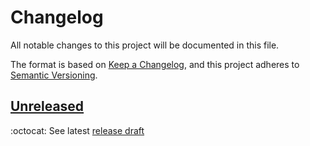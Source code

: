 # Changelog

All notable changes to this project will be documented in this file.

The format is based on [Keep a Changelog](https://keepachangelog.com/en/1.1.0/),
and this project adheres to [Semantic Versioning](https://semver.org/spec/v2.0.0.html).

## [Unreleased](https://github.com/simschla/internetbox-reboot-bot/compare/v0.0.0...HEAD)

:octocat: See latest [release draft](https://github.com/simschla/internetbox-reboot-bot/releases)

